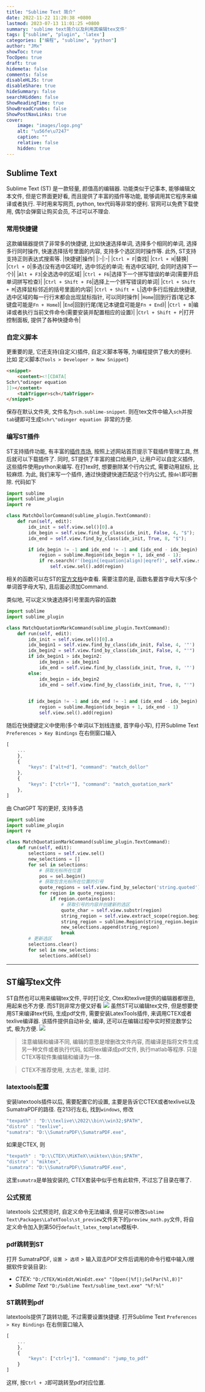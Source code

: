 ```yaml
---
title: "Sublime Text 简介"
date: 2022-11-22 11:20:38 +0800
lastmod: 2023-07-13 11:01:25 +0800
summary: 'sublime text简介以及利用其编辑tex文件'
tags: ["sublime", "plugin", 'latex']
categories: ["编程", "sublime", "python"]
author: "JMx"
showToc: true
TocOpen: true
draft: true
hidemeta: false
comments: false
disableHLJS: true 
disableShare: true
hideSummary: false
searchHidden: false
ShowReadingTime: true
ShowBreadCrumbs: false
ShowPostNavLinks: true
cover:
    image: "images/logo.png"  
    alt: "\u56fe\u7247"  
    caption: "" 
    relative: false 
    hidden: true 
---
```

## Sublime Text
Sublime Text (ST) 是一款轻量, 颜值高的编辑器.
功能类似于记事本, 能够编辑文本文件, 但是它界面更好看, 而且提供了丰富的插件等功能, 能够调用其它程序来编译或者执行.
平时用来写网页, python, tex代码等非常的便利. 
官网可以免费下载使用, 偶尔会弹窗让购买会员, 不过可以不理会.

### 常用快捷键
这款编辑器提供了非常多的快捷键, 比如快速选择单词, 选择多个相同的单词, 选择多行同时操作, 快速选择括号里面的内容, 支持多个选区同时操作等. 此外, ST支持支持正则表达式搜索等. 
|快捷键|操作|
|:-|:-|
|`Ctrl + F`|查找|
|`Ctrl + H`|替换|
|`Ctrl + D`|多选(没有选中区域时, 选中邻近的单词; 有选中区域时, 会同时选择下一个)|
|`Alt + F3`|全选选中的区域|
|`Ctrl + F6`|选择下一个拼写错误的单词(需要开启单词拼写检查)|
|`Ctrl + Shift + F6`|选择上一个拼写错误的单词|
|`Ctrl + Shift + M`|选择鼠标邻近的括号里面的内容|
|`Ctrl + Shift + L`|选中多行后按此快捷键, 选中区域的每一行行末都会出现鼠标指针, 可以同时操作|
|`Home`|回到行首(笔记本键盘可能是`Fn + Home`)|
|`End`|回到行尾(笔记本键盘可能是`Fn + End`)|
|`Ctrl + B`|编译或者执行当前文件命令(需要安装并配置相应的设置)|
|`Ctrl + Shift + P`|打开控制面板, 提供了各种快捷命令|


### 自定义脚本
更重要的是, 它还支持(自定义)插件, 自定义脚本等等, 为编程提供了极大的便利. 比如
定义脚本(`Tools > Developer > New Snippet`)
```html
<snippet>
	<content><![CDATA[
Schr\"odinger equation 
]]></content>
	<tabTrigger>sch</tabTrigger>
</snippet>
```
保存在默认文件夹, 文件名为`sch.sublime-snippet`.
则在tex文件中输入`sch`并按`tab`键即可生成`Schr\"odinger equation `非常的方便.


### 编写ST插件
ST支持插件功能, 有丰富的[插件市场](https://packagecontrol.io/installation), 按照上述网站首页提示下载插件管理工具, 然后就可以下载插件了.
同时, ST提供了丰富的接口给用户, 让用户可以自定义插件, 这些插件使用python来编写.
在打tex时, 想要删除某个行内公式, 需要动用鼠标, 比较麻烦. 为此, 我们来写一个插件, 通过快捷键快速匹配这个行内公式, 按`del`即可删除.
代码如下
```python
import sublime
import sublime_plugin
import re

class MatchDollorCommand(sublime_plugin.TextCommand):
	def run(self, edit):
		idx_init = self.view.sel()[0].a
		idx_begin = self.view.find_by_class(idx_init, False, 4, "$");
		idx_end = self.view.find_by_class(idx_init, True, 8, "$");

		if idx_begin != -1 and idx_end != -1 and (idx_end - idx_begin) < 600:
			region = sublime.Region(idx_begin + 1, idx_end - 1);
			if re.search(r'(begin{(equation|align)|eqref)', self.view.substr(region)) == None:
				self.view.sel().add(region)
```
相关的函数可以在ST的[官方文档](https://www.sublimetext.com/docs/api_reference.html)中查看.
需要注意的是, 函数名要首字母大写(多个单词首字母大写), 且后面必须加Command. 

类似地, 可以定义快速选择引号里面内容的函数
```python
import sublime
import sublime_plugin

class MatchQuotationMarkCommand(sublime_plugin.TextCommand):
	def run(self, edit):
		idx_init = self.view.sel()[0].a
		idx_begin1 = self.view.find_by_class(idx_init, False, 4, '"')
		idx_begin2 = self.view.find_by_class(idx_init, False, 4, "'")
		if idx_begin1 > idx_begin2:
			idx_begin = idx_begin1
			idx_end = self.view.find_by_class(idx_init, True, 8, '"')
		else:
			idx_begin = idx_begin2
			idx_end = self.view.find_by_class(idx_init, True, 8, "'")

			
		if idx_begin != -1 and idx_end != -1 and (idx_end - idx_begin) < 200:
			region = sublime.Region(idx_begin + 1, idx_end - 1)
			self.view.sel().add(region)		
```
随后在快捷键定义中使用(多个单词以下划线连接, 首字母小写), 打开Sublime Text `Preferences > Key Bindings` 在右侧窗口输入
```javascript
[
	...
	},
	{ 
        "keys": ["alt+d"], "command": "match_dollor"
    },
    { 
        "keys": ["ctrl+'"], "command": "match_quotation_mark"
    },
]
```

由 ChatGPT 写的更好, 支持多选
```python
import sublime
import sublime_plugin
import re

class MatchQuotationMarkCommand(sublime_plugin.TextCommand):
    def run(self, edit):
        selections = self.view.sel()
        new_selections = []
        for sel in selections:
            # 获取光标所在位置
            pos = sel.begin()
            # 获取包含光标所在位置的引号
            quote_regions = self.view.find_by_selector('string.quoted')
            for region in quote_regions:
                if region.contains(pos):
                    # 获取引号的内容并创建新的选区
                    quote_char = self.view.substr(region)
                    string_region = self.view.extract_scope(region.begin() + 1)
                    string_region = sublime.Region(string_region.begin() + 1, string_region.end() - 1)
                    new_selections.append(string_region)
                    break
        # 更新选区
        selections.clear()
        for sel in new_selections:
            selections.add(sel)
```
---

## ST编写tex文件
ST自然也可以用来编辑tex文件, 平时打论文, Ctex和texlive提供的编辑器都很丑, 用起来也不方便. 而ST则非常方便又好看
![](images/sublime-latex.png)
虽然ST可以编辑tex文件, 但是想要使用ST来编译tex代码, 生成pdf文件, 需要安装LatexTools插件, 来调用CTEX或者texlive编译器. 
该插件提供自动补全, 编译, 还可以在编辑过程中实时预览数学公式, 极为方便.
![](images/st-latex-preview.png)
> 注意编辑和编译不同, 编辑的意思是增删改文件内容, 而编译是指将文件生成另一种文件或者执行代码, 如将tex编译成pdf文件, 执行matlab等程序. 
只是CTEX等软件集编辑和编译为一体.

> CTEX不推荐使用, 太古老, 笨重, 过时.

### latextools配置
安装latextools插件以后, 需要配置它的设置, 主要是告诉它CTEX或者texlive以及SumatraPDF的路径.
在213行左右, 找到`windows`, 修改
```javascript
"texpath" : "D:\\texlive\\2022\\bin\\win32;$PATH",
"distro" : "texlive",
"sumatra": "D:\\SumatraPDF\\SumatraPDF.exe",
```
如果是CTEX, 则
```javascript
"texpath" : "D:\\CTEX\\MiKTeX\\miktex\\bin;$PATH",
"distro" : "miktex",
"sumatra": "D:\\SumatraPDF\\SumatraPDF.exe",
```
这里`sumatra`是单独安装的, CTEX套装中似乎也有此软件, 不过忘了目录在哪了.

### 公式预览
latextools 公式预览时, 自定义命令无法编译, 但是可以修改`Sublime Text\Packages\LaTeXTools\st_preview`文件夹下的`preview_math.py`文件, 将自定义命令加入到第50行`default_latex_template`模板中.

### pdf跳转到ST
打开 SumatraPDF, `设置 > 选项` > 输入双击PDF文件后调用的命令行框中输入(根据软件安装目录):
- *CTEX*: `"D:/CTEX/WinEdt/WinEdt.exe" "[Open(|%f|);SelPar(%l,8)]"`
- *Sublime Text* `"D:/Sublime Text/sublime_text.exe" "%f:%l"`

### ST跳转到pdf
latextools提供了跳转功能, 不过需要设置快捷键.
打开Sublime Text `Preferences > Key Bindings` 在右侧窗口输入
```javascript
[
	...
	},
    { 
        "keys": ["ctrl+j"], "command": "jump_to_pdf"
    }
]
```
这样, 按`Ctrl + J`即可跳转至pdf对应位置.